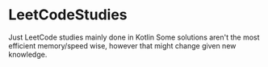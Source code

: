# LeetCodeStudies
Just LeetCode studies mainly done in Kotlin
Some solutions aren't the most efficient memory/speed wise, however that might change given new knowledge.
